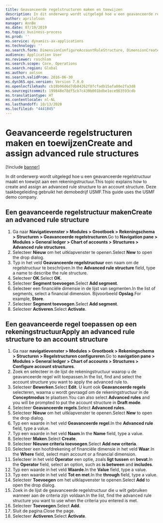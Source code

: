 ```yaml
---
title: Geavanceerde regelstructuren maken en toewijzen
description: In dit onderwerp wordt uitgelegd hoe u een geavanceerde regelstructuur maakt en toewijst aan een rekeningstructuur.
author: aprilolson
manager: AnnBe
ms.date: 07/19/2019
ms.topic: business-process
ms.prod: ''
ms.service: dynamics-ax-applications
ms.technology: ''
ms.search.form: DimensionConfigureAccountRuleStructure, DimensionCreateAccountRuleStructure, DimensionHierarchyAddLevel, DimensionHierarchyConstraintActivate, DimensionConfigureAccountStructure, DimensionConfigureAccountRule, DimensionCreateAccountRule, DimensionSelectAccountRuleStructure
audience: Application User
ms.reviewer: roschlom
ms.search.scope: Core, Operations
ms.search.region: Global
ms.author: aolson
ms.search.validFrom: 2016-06-30
ms.dyn365.ops.version: Version 7.0.0
ms.openlocfilehash: cb18b96d6d7db84262f8fcfadb15afa80e2fa3d8
ms.sourcegitcommit: 199848e78df5cb7c439b001bdbe1ece963593cdb
ms.translationtype: HT
ms.contentlocale: nl-NL
ms.lasthandoff: 10/13/2020
ms.locfileid: "4441845"
---
```

# <a name="create-and-assign-advanced-rule-structures"></a><span data-ttu-id="58e9b-103">Geavanceerde regelstructuren maken en toewijzen</span><span class="sxs-lookup"><span data-stu-id="58e9b-103">Create and assign advanced rule structures</span></span>

[!include [banner](../../includes/banner.md)]

<span data-ttu-id="58e9b-104">In dit onderwerp wordt uitgelegd hoe u een geavanceerde regelstructuur maakt en toewijst aan een rekeningstructuur.</span><span class="sxs-lookup"><span data-stu-id="58e9b-104">This topic explains how to create and assign an advanced rule structure to an account structure.</span></span> <span data-ttu-id="58e9b-105">Deze taakbegeleiding gebruikt het demobedrijf USMF.</span><span class="sxs-lookup"><span data-stu-id="58e9b-105">This guide uses the USMF demo company.</span></span>

## <a name="create-an-advanced-rule-structure"></a><span data-ttu-id="58e9b-106">Een geavanceerde regelstructuur maken</span><span class="sxs-lookup"><span data-stu-id="58e9b-106">Create an advanced rule structure</span></span>
1. <span data-ttu-id="58e9b-107">Ga naar **Navigatievenster > Modules > Grootboek > Rekeningschema > Structuren > Geavanceerde regelstructuren**.</span><span class="sxs-lookup"><span data-stu-id="58e9b-107">Go to **Navigation pane > Modules > General ledger > Chart of accounts > Structures > Advanced rule structures**.</span></span>
2. <span data-ttu-id="58e9b-108">Selecteer **Nieuw** om het uitklapvenster te openen.</span><span class="sxs-lookup"><span data-stu-id="58e9b-108">Select **New** to open the drop dialog.</span></span>
3. <span data-ttu-id="58e9b-109">Typ in het veld **Geavanceerde regelstructuur** een naam om de regelstructuur te beschrijven.</span><span class="sxs-lookup"><span data-stu-id="58e9b-109">In the **Advanced rule structure** field, type a name to describe the rule structure.</span></span>
4. <span data-ttu-id="58e9b-110">Selecteer **OK**.</span><span class="sxs-lookup"><span data-stu-id="58e9b-110">Select **OK**.</span></span>
5. <span data-ttu-id="58e9b-111">Selecteer **Segment toevoegen**.</span><span class="sxs-lookup"><span data-stu-id="58e9b-111">Select **Add segment**.</span></span>
6. <span data-ttu-id="58e9b-112">Selecteer een financiële dimensie in de lijst van segmenten.</span><span class="sxs-lookup"><span data-stu-id="58e9b-112">In the list of segments, select a financial dimension.</span></span> <span data-ttu-id="58e9b-113">Bijvoorbeeld **Opslag**.</span><span class="sxs-lookup"><span data-stu-id="58e9b-113">For example, **Store**.</span></span>  
7. <span data-ttu-id="58e9b-114">Selecteer **Segment toevoegen**.</span><span class="sxs-lookup"><span data-stu-id="58e9b-114">Select **Add segment**.</span></span>
8. <span data-ttu-id="58e9b-115">Selecteer **Activeren**.</span><span class="sxs-lookup"><span data-stu-id="58e9b-115">Select **Activate**.</span></span>

## <a name="apply-an-advanced-rule-structure-to-an-account-structure"></a><span data-ttu-id="58e9b-116">Een geavanceerde regel toepassen op een rekeningstructuur</span><span class="sxs-lookup"><span data-stu-id="58e9b-116">Apply an advanced rule structure to an account structure</span></span>
1. <span data-ttu-id="58e9b-117">Ga naar **navigatievenster > Modules > Grootboek > Rekeningschema > Structuren > Regelstructuren configureren**.</span><span class="sxs-lookup"><span data-stu-id="58e9b-117">Go to **navigation pane > Modules > General ledger > Chart of accounts > Structures > Configure account structures**.</span></span>
2. <span data-ttu-id="58e9b-118">Zoek en selecteer in de lijst de rekeningstructuur waarop u de geavanceerde regel wilt toepassen.</span><span class="sxs-lookup"><span data-stu-id="58e9b-118">In the list, find and select the account structure you want to apply the advanced rule to.</span></span>
3. <span data-ttu-id="58e9b-119">Selecteer **Bewerken**.</span><span class="sxs-lookup"><span data-stu-id="58e9b-119">Select **Edit**.</span></span> <span data-ttu-id="58e9b-120">U kunt ook **Geavanceerde regels** selecteren, waarna u wordt gevraagd om de rekeningstructuur in de **Conceptmodus** te plaatsen.</span><span class="sxs-lookup"><span data-stu-id="58e9b-120">You can also select **Advanced rules** and you will be prompted to put the account structure in **Draft mode**.</span></span>  
4. <span data-ttu-id="58e9b-121">Selecteer **Geavanceerde regels**.</span><span class="sxs-lookup"><span data-stu-id="58e9b-121">Select **Advanced rules**.</span></span>
5. <span data-ttu-id="58e9b-122">Selecteer **Nieuw** om het uitklapvenster te openen.</span><span class="sxs-lookup"><span data-stu-id="58e9b-122">Select **New** to open the drop dialog.</span></span>
6. <span data-ttu-id="58e9b-123">Typ een waarde in het veld **Geavanceerde regel**.</span><span class="sxs-lookup"><span data-stu-id="58e9b-123">In the **Advanced rule** field, type a value.</span></span>
7. <span data-ttu-id="58e9b-124">Typ een waarde in het veld **Naam**.</span><span class="sxs-lookup"><span data-stu-id="58e9b-124">In the **Name** field, type a value.</span></span>
8. <span data-ttu-id="58e9b-125">Selecteer **Maken**.</span><span class="sxs-lookup"><span data-stu-id="58e9b-125">Select **Create**.</span></span>
9. <span data-ttu-id="58e9b-126">Selecteer **Nieuwe criteria toevoegen**.</span><span class="sxs-lookup"><span data-stu-id="58e9b-126">Select **Add new criteria**.</span></span>
10. <span data-ttu-id="58e9b-127">Selecteer een hoofdrekening of financiële dimensie in het veld **Waar**.</span><span class="sxs-lookup"><span data-stu-id="58e9b-127">In the **Where** field, select main account or a financial dimension.</span></span>
11. <span data-ttu-id="58e9b-128">Selecteer in het veld **Operator** een optie, zoals **ligt tussen** en **bevat**.</span><span class="sxs-lookup"><span data-stu-id="58e9b-128">In the **Operator** field, select an option, such as **is between** and **includes**.</span></span>
12. <span data-ttu-id="58e9b-129">Typ een waarde in het veld **Waarde**.</span><span class="sxs-lookup"><span data-stu-id="58e9b-129">In the **Value** field, type a value.</span></span>
13. <span data-ttu-id="58e9b-130">Typ een waarde in het veld **Tot en met**.</span><span class="sxs-lookup"><span data-stu-id="58e9b-130">In the **through** field, type a value.</span></span>
14. <span data-ttu-id="58e9b-131">Selecteer **Toevoegen** om het uitklapvenster te openen.</span><span class="sxs-lookup"><span data-stu-id="58e9b-131">Select **Add** to open the drop dialog.</span></span>
15. <span data-ttu-id="58e9b-132">Zoek in de lijst de geavanceerde regelstructuur die u wilt gebruiken wanneer aan de criteria zijn voldaan.</span><span class="sxs-lookup"><span data-stu-id="58e9b-132">In the list, find the advanced rule structure you want to use when the criteria you entered is met.</span></span>
16. <span data-ttu-id="58e9b-133">Selecteer **Toevoegen**.</span><span class="sxs-lookup"><span data-stu-id="58e9b-133">Select **Add**.</span></span>
17. <span data-ttu-id="58e9b-134">Sluit de pagina.</span><span class="sxs-lookup"><span data-stu-id="58e9b-134">Close the page.</span></span>
18. <span data-ttu-id="58e9b-135">Selecteer **Activeren**.</span><span class="sxs-lookup"><span data-stu-id="58e9b-135">Select **Activate**.</span></span>

